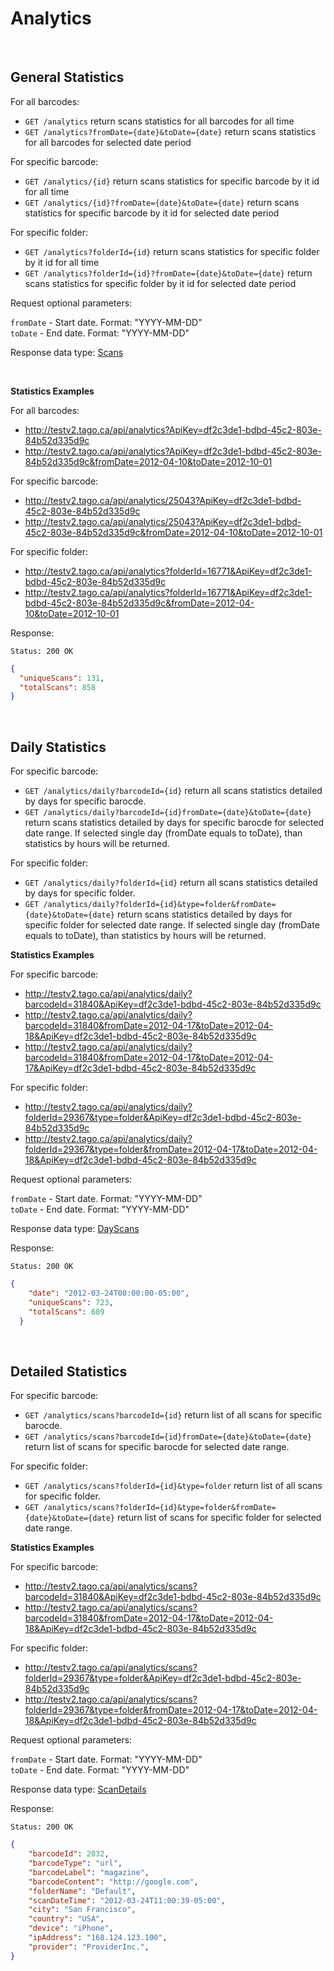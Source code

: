 Analytics
====

<br/>

General Statistics
------

For all barcodes:
* `GET /analytics` return scans statistics for all barcodes for all time
* `GET /analytics?fromDate={date}&toDate={date}` return scans statistics for all barcodes for selected date period

For specific barcode:
* `GET /analytics/{id}` return scans statistics for specific barcode by it id for all time
* `GET /analytics/{id}?fromDate={date}&toDate={date}` return scans statistics for specific barcode by it id for selected date period

For specific folder:
* `GET /analytics?folderId={id}` return scans statistics for specific folder by it id for all time
* `GET /analytics?folderId={id}?fromDate={date}&toDate={date}` return scans statistics for specific folder by it id for selected date period

Request optional parameters:

`fromDate` - Start date. Format: "YYYY-MM-DD" <br/>
`toDate` - End date. Format: "YYYY-MM-DD"

Response data type: [Scans](scans.md)

<br/>

**Statistics Examples**

For all barcodes:
  * http://testv2.tago.ca/api/analytics?ApiKey=df2c3de1-bdbd-45c2-803e-84b52d335d9c
  * http://testv2.tago.ca/api/analytics?ApiKey=df2c3de1-bdbd-45c2-803e-84b52d335d9c&fromDate=2012-04-10&toDate=2012-10-01

For specific barcode: 
  * http://testv2.tago.ca/api/analytics/25043?ApiKey=df2c3de1-bdbd-45c2-803e-84b52d335d9c
  * http://testv2.tago.ca/api/analytics/25043?ApiKey=df2c3de1-bdbd-45c2-803e-84b52d335d9c&fromDate=2012-04-10&toDate=2012-10-01

For specific folder: 
  * http://testv2.tago.ca/api/analytics?folderId=16771&ApiKey=df2c3de1-bdbd-45c2-803e-84b52d335d9c
  * http://testv2.tago.ca/api/analytics?folderId=16771&ApiKey=df2c3de1-bdbd-45c2-803e-84b52d335d9c&fromDate=2012-04-10&toDate=2012-10-01

Response:

```
Status: 200 OK
```

```json
{
  "uniqueScans": 131,
  "totalScans": 858
}
```

<br/>

Daily Statistics
------

For specific barcode:

* `GET /analytics/daily?barcodeId={id}` return all scans statistics detailed by days for specific barocde.
* `GET /analytics/daily?barcodeId={id}fromDate={date}&toDate={date}` return scans statistics detailed by days for specific barocde for selected date range. If selected single day (fromDate equals to toDate), than statistics by hours will be returned.

For specific folder:

* `GET /analytics/daily?folderId={id}` return all scans statistics detailed by days for specific folder.
* `GET /analytics/daily?folderId={id}&type=folder&fromDate={date}&toDate={date}` return scans statistics detailed by days for specific folder for selected date range. If selected single day (fromDate equals to toDate), than statistics by hours will be returned.

**Statistics Examples**

For specific barcode:

* http://testv2.tago.ca/api/analytics/daily?barcodeId=31840&ApiKey=df2c3de1-bdbd-45c2-803e-84b52d335d9c
* http://testv2.tago.ca/api/analytics/daily?barcodeId=31840&fromDate=2012-04-17&toDate=2012-04-18&ApiKey=df2c3de1-bdbd-45c2-803e-84b52d335d9c
* http://testv2.tago.ca/api/analytics/daily?barcodeId=31840&fromDate=2012-04-17&toDate=2012-04-17&ApiKey=df2c3de1-bdbd-45c2-803e-84b52d335d9c

For specific folder:
* http://testv2.tago.ca/api/analytics/daily?folderId=29367&type=folder&ApiKey=df2c3de1-bdbd-45c2-803e-84b52d335d9c
* http://testv2.tago.ca/api/analytics/daily?folderId=29367&type=folder&fromDate=2012-04-17&toDate=2012-04-18&ApiKey=df2c3de1-bdbd-45c2-803e-84b52d335d9c


Request optional parameters:

`fromDate` - Start date. Format: "YYYY-MM-DD" <br/>
`toDate` - End date. Format: "YYYY-MM-DD"

Response data type: [DayScans](scans.md#dayScans)

Response:

```
Status: 200 OK
```

```json
{
    "date": "2012-03-24T00:00:00-05:00",
    "uniqueScans": 723,
    "totalScans": 689
  }
```
<br />

Detailed Statistics
------

For specific barcode:

* `GET /analytics/scans?barcodeId={id}` return list of all scans for specific barocde.
* `GET /analytics/scans?barcodeId={id}fromDate={date}&toDate={date}` return list of scans for specific barocde for selected date range.

For specific folder:

* `GET /analytics/scans?folderId={id}&type=folder` return list of all scans for specific folder.
* `GET /analytics/scans?folderId={id}&type=folder&fromDate={date}&toDate={date}` return list of scans for specific folder for selected date range.

**Statistics Examples**

For specific barcode:

* http://testv2.tago.ca/api/analytics/scans?barcodeId=31840&ApiKey=df2c3de1-bdbd-45c2-803e-84b52d335d9c
* http://testv2.tago.ca/api/analytics/scans?barcodeId=31840&fromDate=2012-04-17&toDate=2012-04-18&ApiKey=df2c3de1-bdbd-45c2-803e-84b52d335d9c

For specific folder:
* http://testv2.tago.ca/api/analytics/scans?folderId=29367&type=folder&ApiKey=df2c3de1-bdbd-45c2-803e-84b52d335d9c
* http://testv2.tago.ca/api/analytics/scans?folderId=29367&type=folder&fromDate=2012-04-17&toDate=2012-04-18&ApiKey=df2c3de1-bdbd-45c2-803e-84b52d335d9c


Request optional parameters:

`fromDate` - Start date. Format: "YYYY-MM-DD" <br/>
`toDate` - End date. Format: "YYYY-MM-DD"

Response data type: [ScanDetails](scans.md#scanDetails)

Response:

```
Status: 200 OK
```

```json
{
    "barcodeId": 2032,
    "barcodeType": "url",
    "barcodeLabel": "magazine",
    "barcodeContent": "http://google.com",
    "folderName": "Default",
    "scanDateTime": "2012-03-24T11:00:39-05:00",
    "city": "San Francisco",
    "country": "USA",
    "device": "iPhone",
    "ipAddress": "168.124.123.100",
    "provider": "ProviderInc.",
}
```


